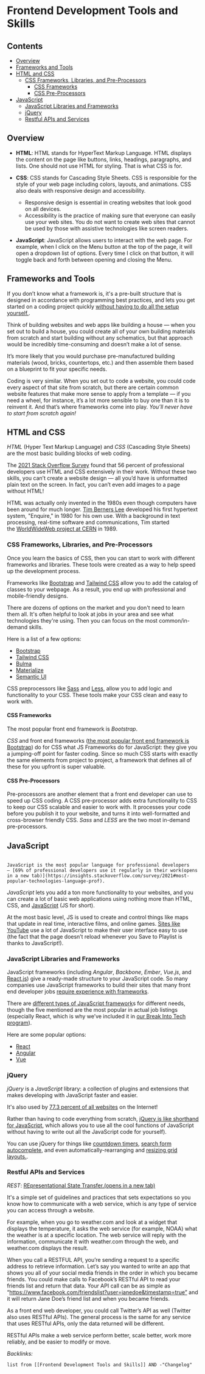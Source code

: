 # Frontend Development Tools and Skills

## Contents

* [Overview](Frontend%20Development%20Tools%20and%20Skills.md#overview)
* [Frameworks and Tools](Frontend%20Development%20Tools%20and%20Skills.md#frameworks-and-tools)
* [HTML and CSS](Frontend%20Development%20Tools%20and%20Skills.md#html-and-css)
  * [CSS Frameworks, Libraries, and Pre-Processors](Frontend%20Development%20Tools%20and%20Skills.md#css-frameworks-libraries-and-pre-processors)
    * [CSS Frameworks](Frontend%20Development%20Tools%20and%20Skills.md#css-frameworks)
    * [CSS Pre-Processors](Frontend%20Development%20Tools%20and%20Skills.md#css-pre-processors)
* [JavaScript](Frontend%20Development%20Tools%20and%20Skills.md#javascript)
  * [JavaScript Libraries and Frameworks](Frontend%20Development%20Tools%20and%20Skills.md#javascript-libraries-and-frameworks)
  * [jQuery](Frontend%20Development%20Tools%20and%20Skills.md#jquery)
  * [Restful APIs and Services](Frontend%20Development%20Tools%20and%20Skills.md#restful-apis-and-services)

## Overview

* **HTML**: HTML stands for HyperText Markup Language. HTML displays the content on the page like buttons, links, headings, paragraphs, and lists. One should not use HTML for styling. That is what CSS is for.

* **CSS**: CSS stands for Cascading Style Sheets. CSS is responsible for the style of your web page including colors, layouts, and animations. CSS also deals with responsive design and accessibility. 
  
  * Responsive design is essential in creating websites that look good on all devices.
  * Accessibility is the practice of making sure that everyone can easily use your web sites. You do not want to create web sites that cannot be used by those with assistive technologies like screen readers.
* **JavaScript**: JavaScript allows users to interact with the web page. For example, when I click on the Menu button at the top of the page, it will open a dropdown list of options. Every time I click on that button, it will toggle back and forth between opening and closing the Menu.

## Frameworks and Tools

If you don’t know what a framework is, it's a pre-built structure that is designed in accordance with programming best practices, and lets you get started on a coding project quickly [without having to do all the setup yourself.](https://skillcrush.com/blog/what-is-a-javascript-framework/).

Think of building websites and web apps like building a house — when you set out to build a house, you could create all of your own building materials from scratch and start building without any schematics, but that approach would be incredibly time-consuming and doesn’t make a lot of sense.

It’s more likely that you would purchase pre-manufactured building materials (wood, bricks, countertops, etc.) and then assemble them based on a blueprint to fit your specific needs.

Coding is very similar. When you set out to code a website, you could code every aspect of that site from scratch, but there are certain common website features that make more sense to apply from a template — if you need a wheel, for instance, it’s a lot more sensible to buy one than it is to reinvent it. And that’s where frameworks come into play. *You’ll never have to start from scratch again!*

## HTML and CSS

*HTML* (Hyper Text Markup Language) and *CSS* (Cascading Style Sheets) are the most basic building blocks of web coding. 

The [2021 Stack Overflow Survey](https://insights.stackoverflow.com/survey/2021#most-popular-technologies-language-prof) found that 56 percent of professional developers use HTML and CSS extensively in their work. Without these two skills, you can’t create a website design — all you’d have is unformatted plain text on the screen. In fact, you can’t even add images to a page without HTML!

HTML was actually only invented in the 1980s even though computers have been around for much longer. [Tim Berners Lee](http://info.cern.ch/hypertext/WWW/People.html) developed his first hypertext system, "Enquire," in 1980 for his own use. With a background in text processing, real-time software and communications, Tim started the [WorldWideWeb project at CERN](http://info.cern.ch/hypertext/WWW/TheProject.html) in 1989.

### CSS Frameworks, Libraries, and Pre-Processors

Once you learn the basics of CSS, then you can start to work with different frameworks and libraries. These tools were created as a way to help speed up the development process.

Frameworks like [Bootstrap](https://getbootstrap.com/) and [Tailwind CSS](https://tailwindcss.com/) allow you to add the catalog of classes to your webpage. As a result, you end up with professional and mobile-friendly designs.  

There are dozens of options on the market and you don't need to learn them all. It's often helpful to look at jobs in your area and see what technologies they're using. Then you can focus on the most common/in-demand skills.

Here is a list of a few options:

* [Bootstrap](https://getbootstrap.com/)
* [Tailwind CSS](https://tailwindcss.com/)
* [Bulma](https://bulma.io/)
* [Materialize](https://materializecss.com/)
* [Semantic UI](https://semantic-ui.com/)

CSS preprocessors like [Sass](https://sass-lang.com/) and [Less](https://lesscss.org/), allow you to add logic and functionality to your CSS. These tools make your CSS clean and easy to work with.

#### CSS Frameworks

The most popular front end framework is *Bootstrap*.

*CSS* and front end frameworks ([the most popular front end framework is Bootstrap](https://www.browserstack.com/guide/top-css-frameworks)) do for CSS what JS Frameworks do for JavaScript: they give you a jumping-off point for faster coding. Since so much CSS starts with exactly the same elements from project to project, a framework that defines all of these for you upfront is super valuable.

#### CSS Pre-Processors

Pre-processors are another element that a front end developer can use to speed up CSS coding. A CSS pre-processor adds extra functionality to CSS to keep our CSS scalable and easier to work with. It processes your code before you publish it to your website, and turns it into well-formatted and cross-browser friendly CSS. *Sass* and *LESS* are the two most in-demand pre-processors.

## JavaScript

````ad-info

JavaScript is the most popular language for professional developers — [69% of professional developers use it regularly in their work(opens in a new tab)](https://insights.stackoverflow.com/survey/2021#most-popular-technologies-language-prof).

````

*JavaScript* lets you add a ton more functionality to your websites, and you can create a lot of basic web applications using nothing more than HTML, CSS, and [JavaScript](https://skillcrush.com/blog/javascript/) (JS for short).

At the most basic level, JS is used to create and control things like maps that update in real time, interactive films, and online games. [Sites like YouTube](https://www.youtube.com/) use a lot of JavaScript to make their user interface easy to use (the fact that the page doesn’t reload whenever you Save to Playlist is thanks to JavaScript!).

### JavaScript Libraries and Frameworks

JavaScript frameworks (including *Angular*, *Backbone*, *Ember*, *Vue.js*, and [React.js](../3-Resources/Tools/Developer%20Tools/Languages/JavaScript/Reactjs.md)) give a ready-made structure to your JavaScript code. So many companies use JavaScript frameworks to build their sites that many front end developer jobs [require experience with frameworks](https://developer.mozilla.org/en-US/docs/Learn/Tools_and_testing/Client-side_JavaScript_frameworks).

There are [different types of JavaScript framework](https://skillcrush.com/blog/what-is-a-javascript-framework/)s for different needs, though the five mentioned are the most popular in actual job listings (especially React, which is why we’ve included it in [our Break Into Tech program](https://skillcrush.com/break-into-tech-blueprint)).

Here are some popular options:

* [React](https://reactjs.org/)
* [Angular](https://angular.io/)
* [Vue](https://vuejs.org/)

### jQuery

*jQuery* is a *JavaScript* library: a collection of plugins and extensions that makes developing with JavaScript faster and easier. 

It's also used by [77.3 percent of all websites](https://w3techs.com/technologies/comparison/js-angularjs,js-jquery) on the Internet!

Rather than having to code everything from scratch, [jQuery is like shorthand for JavaScript](https://skillcrush.com/blog/what-is-jquery-used-for/), which allows you to use all the cool functions of JavaScript without having to write out all the JavaScript code for yourself). 

You can use jQuery for things like [countdown timers](http://tutorialzine.com/2011/12/countdown-jquery/), [search form autocomplete](http://twitter.github.io/typeahead.js/), and even automatically-rearranging and [resizing grid layouts.](http://gridster.net/).

### Restful APIs and Services

*REST*: [REpresentational State Transfer.(opens in a new tab)](https://restfulapi.net/) 

It's a simple set of guidelines and practices that sets expectations so you know how to communicate with a web service, which is any type of service you can access through a website.

For example, when you go to weather.com and look at a widget that displays the temperature, it asks the web service (for example, NOAA) what the weather is at a specific location. The web service will reply with the information, communicate it with weather.com through the web, and weather.com displays the result.

When you call a RESTFUL API, you’re sending a request to a specific address to retrieve information. Let’s say you wanted to write an app that shows you all of your social media friends in the order in which you became friends. You could make calls to Facebook’s RESTful API to read your friends list and return that data. Your API call can be as simple as “https://www.facebook.com/friendslist?user=janedoe&timestamp=true” and it will return Jane Doe’s friend list and when you became friends.

As a front end web developer, you could call Twitter’s API as well (Twitter also uses RESTful APIs). The general process is the same for any service that uses RESTful APIs, only the data returned will be different.

RESTful APIs make a web service perform better, scale better, work more reliably, and be easier to modify or move.

*Backlinks:*

````dataview
list from [[Frontend Development Tools and Skills]] AND -"Changelog"
````
